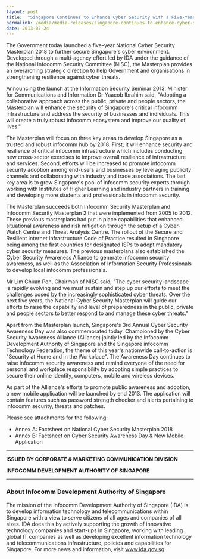 ```yaml
---
layout: post
title:  "Singapore Continues to Enhance Cyber Security with a Five-Year National Cyber Security Masterplan 2018"
permalink: /media/media-releases/singapore-continues-to-enhance-cyber-security-with-a-five-year-national-cyber-security-masterplan-2018
date: 2013-07-24
---
```

The Government today launched a five-year National Cyber Security Masterplan 2018 to further secure Singapore's cyber environment. Developed through a multi-agency effort led by IDA under the guidance of the National Infocomm Security Committee (NISC), the Masterplan provides an overarching strategic direction to help Government and organisations in strengthening resilience against cyber threats.

Announcing the launch at the Information Security Seminar 2013, Minister for Communications and Information Dr Yaacob Ibrahim said, "Adopting a collaborative approach across the public, private and people sectors, the Masterplan will enhance the security of Singapore's critical infocomm infrastructure and address the security of businesses and individuals. This will create a truly robust infocomm ecosystem and improve our quality of lives."

The Masterplan will focus on three key areas to develop Singapore as a trusted and robust infocomm hub by 2018. First, it will enhance security and resilience of critical infocomm infrastructure which includes conducting new cross-sector exercises to improve overall resilience of infrastructure and services. Second, efforts will be increased to promote infocomm security adoption among end-users and businesses by leveraging publicity channels and collaborating with industry and trade associations. The last key area is to grow Singapore's pool of infocomm security experts through working with Institutes of Higher Learning and industry partners in training and developing more students and professionals in infocomm security.

The Masterplan succeeds both Infocomm Security Masterplan and Infocomm Security Masterplan 2 that were implemented from 2005 to 2012. These previous masterplans had put in place capabilities that enhanced situational awareness and risk mitigation through the setup of a Cyber-Watch Centre and Threat Analysis Centre. The rollout of the Secure and Resilient Internet Infrastructure Code of Practice resulted in Singapore being among the first countries for designated ISPs to adopt mandatory cyber security measures. The previous masterplans also established the Cyber Security Awareness Alliance to generate infocomm security awareness, as well as the Association of Information Security Professionals to develop local infocomm professionals.

Mr Lim Chuan Poh, Chairman of NISC said, "The cyber security landscape is rapidly evolving and we must sustain and step up our efforts to meet the challenges posed by the increasingly sophisticated cyber threats. Over the next five years, the National Cyber Security Masterplan will guide our efforts to raise the capability and level of preparedness in the public, private and people sectors to better respond to and manage these cyber threats."

Apart from the Masterplan launch, Singapore's 3rd Annual Cyber Security Awareness Day was also commemorated today. Championed by the Cyber Security Awareness Alliance (Alliance) jointly led by the Infocomm Development Authority of Singapore and the Singapore infocomm Technology Federation, the theme of this year's nationwide call-to-action is "Security at Home and in the Workplace". The Awareness Day continues to raise infocomm security awareness and remind everyone of the need for personal and workplace responsibility by adopting simple practices to secure their online identity, computers, mobile and wireless devices.

As part of the Alliance's efforts to promote public awareness and adoption, a new mobile application will be launched by end 2013. The application will contain features such as password strength checker and alerts pertaining to infocomm security, threats and patches.

Please see attachments for the following:
* Annex A: Factsheet on National Cyber Security Masterplan 2018
* Annex B: Factsheet on Cyber Security Awareness Day & New Mobile Application

---

**ISSUED BY CORPORATE & MARKETING COMMUNICATION DIVISION**

**INFOCOMM DEVELOPMENT AUTHORITY OF SINGAPORE**

---

### **About Infocomm Development Authority of Singapore**
The mission of the Infocomm Development Authority of Singapore (IDA) is to develop information technology and telecommunications within Singapore with a view to serve citizens of all ages and companies of all sizes.  IDA does this by actively supporting the growth of innovative technology companies and start-ups in Singapore, working with leading global IT companies as well as developing excellent information technology and telecommunications infrastructure, policies and capabilities for Singapore.  For more news and information, visit www.ida.gov.sg.
